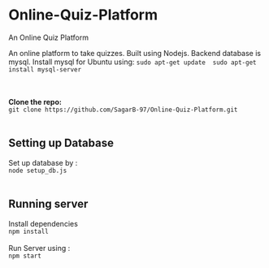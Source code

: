# Online-Quiz-Platform
An Online Quiz Platform


An online platform to take quizzes. Built using Nodejs. Backend database is mysql.
Install mysql for Ubuntu using:
`sudo apt-get update 
sudo apt-get install mysql-server`

<br><br>
**Clone the repo:**<br>
`git clone https://github.com/SagarB-97/Online-Quiz-Platform.git`
<br><br>
## Setting up Database
Set up database by : <br>
`node setup_db.js`
<br><br>
## Running server
Install dependencies <br>
`npm install`
<br><br>
Run Server using : <br>
`npm start`
